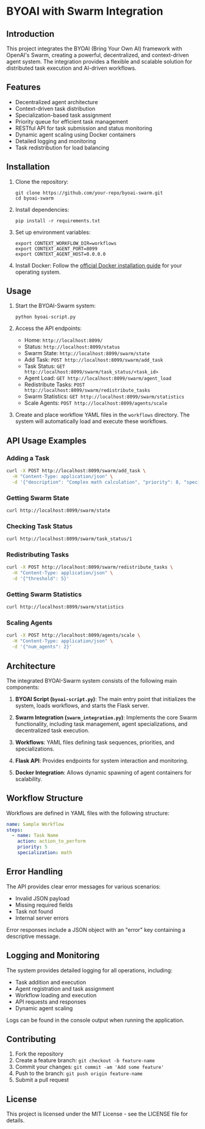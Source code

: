 # BYOAI with Swarm Integration

## Introduction

This project integrates the BYOAI (Bring Your Own AI) framework with OpenAI's Swarm, creating a powerful, decentralized, and context-driven agent system. The integration provides a flexible and scalable solution for distributed task execution and AI-driven workflows.

## Features

- Decentralized agent architecture
- Context-driven task distribution
- Specialization-based task assignment
- Priority queue for efficient task management
- RESTful API for task submission and status monitoring
- Dynamic agent scaling using Docker containers
- Detailed logging and monitoring
- Task redistribution for load balancing

## Installation

1. Clone the repository:
   ```
   git clone https://github.com/your-repo/byoai-swarm.git
   cd byoai-swarm
   ```

2. Install dependencies:
   ```
   pip install -r requirements.txt
   ```

3. Set up environment variables:
   ```
   export CONTEXT_WORKFLOW_DIR=workflows
   export CONTEXT_AGENT_PORT=8099
   export CONTEXT_AGENT_HOST=0.0.0.0
   ```

4. Install Docker:
   Follow the [official Docker installation guide](https://docs.docker.com/get-docker/) for your operating system.

## Usage

1. Start the BYOAI-Swarm system:
   ```
   python byoai-script.py
   ```

2. Access the API endpoints:
   - Home: `http://localhost:8099/`
   - Status: `http://localhost:8099/status`
   - Swarm State: `http://localhost:8099/swarm/state`
   - Add Task: `POST http://localhost:8099/swarm/add_task`
   - Task Status: `GET http://localhost:8099/swarm/task_status/<task_id>`
   - Agent Load: `GET http://localhost:8099/swarm/agent_load`
   - Redistribute Tasks: `POST http://localhost:8099/swarm/redistribute_tasks`
   - Swarm Statistics: `GET http://localhost:8099/swarm/statistics`
   - Scale Agents: `POST http://localhost:8099/agents/scale`

3. Create and place workflow YAML files in the `workflows` directory. The system will automatically load and execute these workflows.

## API Usage Examples

### Adding a Task

```bash
curl -X POST http://localhost:8099/swarm/add_task \
  -H "Content-Type: application/json" \
  -d '{"description": "Complex math calculation", "priority": 8, "specialization": "math"}'
```

### Getting Swarm State

```bash
curl http://localhost:8099/swarm/state
```

### Checking Task Status

```bash
curl http://localhost:8099/swarm/task_status/1
```

### Redistributing Tasks

```bash
curl -X POST http://localhost:8099/swarm/redistribute_tasks \
  -H "Content-Type: application/json" \
  -d '{"threshold": 5}'
```

### Getting Swarm Statistics

```bash
curl http://localhost:8099/swarm/statistics
```

### Scaling Agents

```bash
curl -X POST http://localhost:8099/agents/scale \
  -H "Content-Type: application/json" \
  -d '{"num_agents": 2}'
```

## Architecture

The integrated BYOAI-Swarm system consists of the following main components:

1. **BYOAI Script (`byoai-script.py`)**: The main entry point that initializes the system, loads workflows, and starts the Flask server.

2. **Swarm Integration (`swarm_integration.py`)**: Implements the core Swarm functionality, including task management, agent specializations, and decentralized task execution.

3. **Workflows**: YAML files defining task sequences, priorities, and specializations.

4. **Flask API**: Provides endpoints for system interaction and monitoring.

5. **Docker Integration**: Allows dynamic spawning of agent containers for scalability.

## Workflow Structure

Workflows are defined in YAML files with the following structure:

```yaml
name: Sample Workflow
steps:
  - name: Task Name
    action: action_to_perform
    priority: 5
    specialization: math
```

## Error Handling

The API provides clear error messages for various scenarios:

- Invalid JSON payload
- Missing required fields
- Task not found
- Internal server errors

Error responses include a JSON object with an "error" key containing a descriptive message.

## Logging and Monitoring

The system provides detailed logging for all operations, including:

- Task addition and execution
- Agent registration and task assignment
- Workflow loading and execution
- API requests and responses
- Dynamic agent scaling

Logs can be found in the console output when running the application.

## Contributing

1. Fork the repository
2. Create a feature branch: `git checkout -b feature-name`
3. Commit your changes: `git commit -am 'Add some feature'`
4. Push to the branch: `git push origin feature-name`
5. Submit a pull request

## License

This project is licensed under the MIT License - see the LICENSE file for details.
